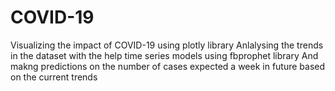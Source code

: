 # COVID-19
Visualizing the impact of COVID-19 using plotly library
Anlalysing the trends in the dataset with the help time series models using fbprophet library 
And makng predictions on the number of cases expected a week in future based on the current trends

